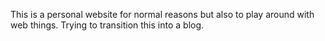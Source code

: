This is a personal website for normal reasons but also to play around with web things.
Trying to transition this into a blog.
